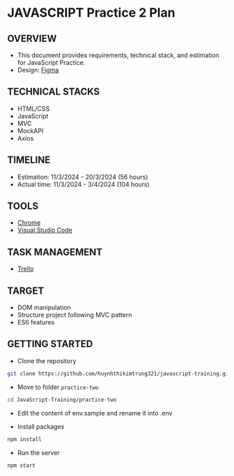 # JAVASCRIPT Practice 2 Plan

## OVERVIEW

* This document provides requirements, technical stack, and estimation for JavaScript Practice.
* Design: [Figma](https://www.figma.com/file/c93mfzjSCGrJA7l2L9sfHn/Table-Responsiveness-(Community)?type=design&node-id=22-687&mode=design&t=SXOomX7G5MUQe86e-0)

## TECHNICAL STACKS

* HTML/CSS
* JavaScript
* MVC
* MockAPI
* Axios

## TIMELINE

* Estimation: 11/3/2024 - 20/3/2024 (56 hours)
* Actual time: 11/3/2024 - 3/4/2024 (104 hours)

## TOOLS

* [Chrome](https://www.google.com/chrome/)
* [Visual Studio Code](https://code.visualstudio.com/)

## TASK MANAGEMENT

* [Trello](https://trello.com/b/4Y2WYepp/javascript-practice-two)

## TARGET

* DOM manipulation
* Structure project following MVC pattern
* ES6 features

## GETTING STARTED

* Clone the repository

```bash
git clone https://github.com/huynhthikimtrung321/javascript-training.git
```

* Move to folder `practice-two` 

```bash
cd JavaScript-Training/practice-two
```

* Edit the content of env.sample and rename it into .env

* Install packages

```bash
npm install
```

* Run the server

```bash
npm start
```
